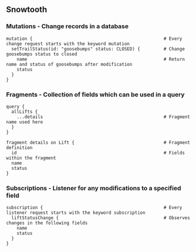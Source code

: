 ## Snowtooth

### Mutations - Change records in a database
    mutation {                                                  # Every change request starts with the keyword mutation
      setTrailStatus(id: "goosebumps" status: CLOSED) {         # Change goosebumps status to closed
        name                                                    # Return name and status of goosebumps after modification
        status
      }
    }

### Fragments - Collection of fields which can be used in a query
    query {
      allLifts {
        ...details                                              # Fragment name used here
      }
    }

    fragment details on Lift {                                  # Fragment definition
      id                                                        # Fields within the fragment
      name
      status
    }

### Subscriptions - Listener for any modifications to a specified field
    subscription {                                              # Every listener request starts with the keyword subscription
      liftStatusChange {                                        # Observes changes in the following fields
        name
        status
      }
    }